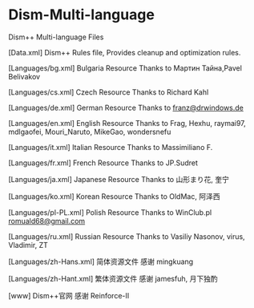 ﻿# Dism-Multi-language
Dism++ Multi-language Files


[Data.xml]
Dism++ Rules file, Provides cleanup and optimization rules.

[Languages/bg.xml]
Bulgaria Resource
Thanks to Мартин Тайна,Pavel Belivakov

[Languages/cs.xml]
Czech Resource
Thanks to Richard Kahl


[Languages/de.xml]
German Resource
Thanks to franz@drwindows.de


[Languages/en.xml]
English Resource
Thanks to Frag, Hexhu, raymai97, mdlgaofei, Mouri_Naruto, MikeGao, wondersnefu


[Languages/it.xml]
Italian Resource
Thanks to Massimiliano F.


[Languages/fr.xml]
French Resource
Thanks to JP.Sudret


[Languages/ja.xml]
Japanese Resource
Thanks to 山形まり花, 奎宁

[Languages/ko.xml]
Korean Resource
Thanks to OldMac, 阿泽西

[Languages/pl-PL.xml]
Polish Resource
Thanks to WinClub.pl
romuald68@gmail.com

[Languages/ru.xml]
Russian Resource
Thanks to Vasiliy Nasonov, virus, Vladimir, ZT


[Languages/zh-Hans.xml]
简体资源文件
感谢 mingkuang


[Languages/zh-Hant.xml]
繁体资源文件
感谢 jamesfuh, 月下独酌


[www]
Dism++官网
感谢 Reinforce-II